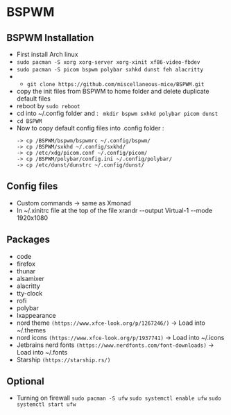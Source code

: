 # BSPWM

## BSPWM Installation
- First install Arch linux
- ```sudo pacman -S xorg xorg-server xorg-xinit xf86-video-fbdev```
- ```sudo pacman -S picom bspwm polybar sxhkd dunst feh alacritty```
- - ```git clone https://github.com/miscellaneous-mice/BSPWM.git```
- copy the init files from BSPWM to home folder and delete duplicate default files
- reboot by ```sudo reboot```
- cd into ~/.config folder and : ``` mkdir bspwm sxhkd polybar picom dunst```
- ```cd BSPWM```
- Now to copy default config files into .config folder :
  ```
  -> cp /BSPWM/bspwm/bspwmrc ~/.config/bspwm/
  -> cp /BSPWM/sxkhd ~/.config/sxkhd/
  -> cp /etc/xdg/picom.conf ~/.config/picom/
  -> cp /BSPWM/polybar/config.ini ~/.config/polybar/
  -> cp /etc/dunst/dunstrc ~/.config/dunst/
  ```
  

## Config files
- Custom commands -> same as Xmonad
- In ~/.xinitrc file at the top of the file xrandr --output Virtual-1 --mode 1920x1080


## Packages
- code
- firefox
- thunar
- alsamixer
- alacritty
- tty-clock
- rofi
- polybar
- lxappearance
- nord theme ```(https://www.xfce-look.org/p/1267246/)``` -> Load into ~/.themes
- nord icons ```(https://www.xfce-look.org/p/1937741)```  -> Load into ~/.icons
- Jetbrains nerd fonts ```(https://www.nerdfonts.com/font-downloads)``` -> Load into ~/.fonts
- Starship ```(https://starship.rs/)```

## Optional
- Turning on firewall
```sudo pacman -S ufw```
```sudo systemctl enable ufw```
```sudo systemctl start ufw```
